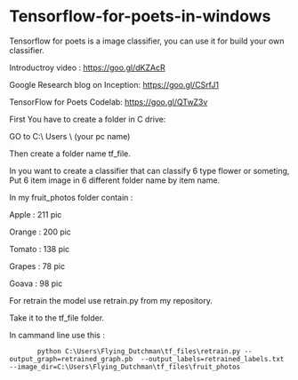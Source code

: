 # Tensorflow-for-poets-in-windows
Tensorflow for poets is a image classifier, you can use it for build your own classifier.  

Introductroy video : https://goo.gl/dKZAcR 

Google Research blog on Inception: https://goo.gl/CSrfJ1

TensorFlow for Poets Codelab: https://goo.gl/QTwZ3v


First You have to create a folder in C drive: 

GO to C:\ Users \ (your pc name)

Then create a folder name tf_file.

In you want to create a classifier that can classify 6 type flower or someting, Put 6 item image in 6 different folder name by item name.

In my fruit_photos folder contain :

Apple : 211 pic

Orange : 200 pic

Tomato : 138 pic

Grapes : 78 pic

Goava  : 98 pic



For retrain the model use retrain.py from my repository.

Take it to the tf_file folder.

In cammand line use this : 
           
           python C:\Users\Flying_Dutchman\tf_files\retrain.py --output_graph=retrained_graph.pb  --output_labels=retrained_labels.txt --image_dir=C:\Users\Flying_Dutchman\tf_files\fruit_photos
        

